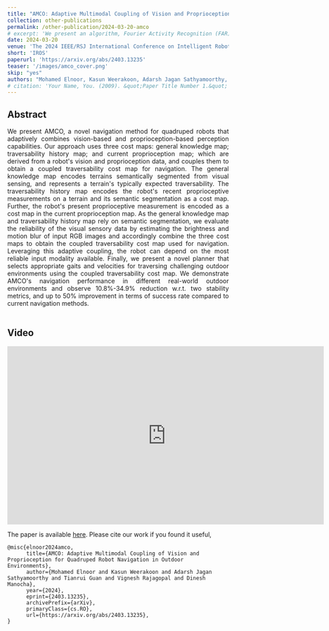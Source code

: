 ```yaml
---
title: "AMCO: Adaptive Multimodal Coupling of Vision and Proprioception for Quadruped Robot Navigation in Outdoor Environments"
collection: other-publications
permalink: /other-publication/2024-03-20-amco
# excerpt: 'We present an algorithm, Fourier Activity Recognition (FAR), for UAV video activity recognition. Our formulation uses a novel Fourier object disentanglement method to innately separate out the human agent (which is typically small) from the background. Our disentanglement technique operates in the frequency domain to characterize the extent of temporal change of spatial pixels, and exploits convolution-multiplication properties of Fourier transform to map this representation to the corresponding object-background entangled features obtained from the network. To encapsulate contextual information and long-range space-time dependencies, we present a novel Fourier Attention algorithm, which emulates the benefits of self-attention by modeling the weighted outer product in the frequency domain. Our Fourier attention formulation uses much fewer computations than self-attention. We have evaluated our approach on multiple UAV datasets including UAV Human RGB, UAV Human Night, Drone Action, and NEC Drone. We demonstrate a relative improvement of 8.02% - 38.69% in top-1 accuracy and up to 3 times faster over prior works.'
date: 2024-03-20
venue: 'The 2024 IEEE/RSJ International Conference on Intelligent Robots and Systems'
short: 'IROS'
paperurl: 'https://arxiv.org/abs/2403.13235'
teaser: '/images/amco_cover.png'
skip: "yes"
authors: "Mohamed Elnoor, Kasun Weerakoon, Adarsh Jagan Sathyamoorthy, <b>Tianrui Guan</b>, Vignesh Rajagopal, Dinesh Manocha"
# citation: 'Your Name, You. (2009). &quot;Paper Title Number 1.&quot; <i>Journal 1</i>. 1(1).'
---
```



## Abstract

<div style="text-align: justify">We present AMCO, a novel navigation method for quadruped robots that adaptively combines vision-based and proprioception-based perception capabilities. Our approach uses three cost maps: general knowledge map; traversability history map; and current proprioception map; which are derived from a robot's vision and proprioception data, and couples them to obtain a coupled traversability cost map for navigation. The general knowledge map encodes terrains semantically segmented from visual sensing, and represents a terrain's typically expected traversability. The traversability history map encodes the robot's recent proprioceptive measurements on a terrain and its semantic segmentation as a cost map. Further, the robot's present proprioceptive measurement is encoded as a cost map in the current proprioception map. As the general knowledge map and traversability history map rely on semantic segmentation, we evaluate the reliability of the visual sensory data by estimating the brightness and motion blur of input RGB images and accordingly combine the three cost maps to obtain the coupled traversability cost map used for navigation. Leveraging this adaptive coupling, the robot can depend on the most reliable input modality available. Finally, we present a novel planner that selects appropriate gaits and velocities for traversing challenging outdoor environments using the coupled traversability cost map. We demonstrate AMCO's navigation performance in different real-world outdoor environments and observe 10.8%-34.9% reduction w.r.t. two stability metrics, and up to 50% improvement in terms of success rate compared to current navigation methods.</div>
<br>

## Video
<iframe width="720" height="405" src="https://www.youtube.com/embed/TVLfWabjFEk" frameborder="0" allow="accelerometer; autoplay; encrypted-media; gyroscope; picture-in-picture" allowfullscreen></iframe>

The paper is available [here](https://arxiv.org/abs/2403.13235). Please cite our work if you found it useful,

```
@misc{elnoor2024amco,
      title={AMCO: Adaptive Multimodal Coupling of Vision and Proprioception for Quadruped Robot Navigation in Outdoor Environments}, 
      author={Mohamed Elnoor and Kasun Weerakoon and Adarsh Jagan Sathyamoorthy and Tianrui Guan and Vignesh Rajagopal and Dinesh Manocha},
      year={2024},
      eprint={2403.13235},
      archivePrefix={arXiv},
      primaryClass={cs.RO},
      url={https://arxiv.org/abs/2403.13235}, 
}
```
